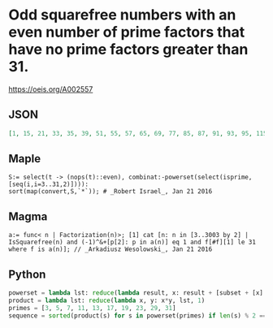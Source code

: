 # Odd squarefree numbers with an even number of prime factors that have no prime factors greater than 31\.
https://oeis.org/A002557
## JSON
```JSON
[1, 15, 21, 33, 35, 39, 51, 55, 57, 65, 69, 77, 85, 87, 91, 93, 95, 115, 119, 133, 143, 145, 155, 161, 187, 203, 209, 217, 221, 247, 253, 299, 319, 323, 341, 377, 391, 403, 437, 493, 527, 551, 589, 667, 713, 899, 1155, 1365, 1785, 1995, 2145, 2415, 2805, 3003]
```
## Maple
```Maple
S:= select(t -> (nops(t)::even), combinat:-powerset(select(isprime, [seq(i,i=3..31,2)]))):
sort(map(convert,S,`*`)); # _Robert Israel_, Jan 21 2016
```
## Magma
```Magma
a:= func< n | Factorization(n)>; [1] cat [n: n in [3..3003 by 2] | IsSquarefree(n) and (-1)^&+[p[2]: p in a(n)] eq 1 and f[#f][1] le 31 where f is a(n)]; // _Arkadiusz Wesolowski_, Jan 21 2016
```
## Python
```Python
powerset = lambda lst: reduce(lambda result, x: result + [subset + [x] for subset in result], lst, [[]])
product = lambda lst: reduce(lambda x, y: x*y, lst, 1)
primes = [3, 5, 7, 11, 13, 17, 19, 23, 29, 31]
sequence = sorted(product(s) for s in powerset(primes) if len(s) % 2 == 0) # _David Radcliffe_, Jan 21 2016
```
